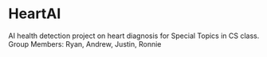 # HeartAI
AI health detection project on heart diagnosis for Special Topics in CS class.  
Group Members: Ryan, Andrew, Justin, Ronnie
